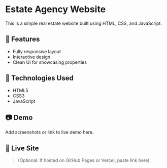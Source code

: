 # Estate Agency Website

This is a simple real estate website built using HTML, CSS, and JavaScript.

## 🔧 Features

- Fully responsive layout
- Interactive design
- Clean UI for showcasing properties

## 📁 Technologies Used

- HTML5
- CSS3
- JavaScript

## 📷 Demo

Add screenshots or link to live demo here.

## 🚀 Live Site

> (Optional: If hosted on GitHub Pages or Vercel, paste link here)
